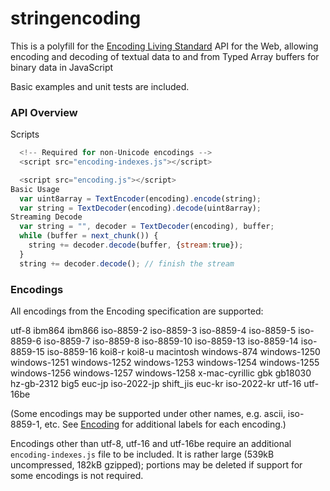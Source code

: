 stringencoding
==============

This is a polyfill for the [Encoding Living Standard](http://encoding.spec.whatwg.org/)
API for the Web, allowing encoding and decoding of textual data to and from Typed Array
buffers for binary data in JavaScript

Basic examples and unit tests are included.

### API Overview ###

Scripts
```js
  <!-- Required for non-Unicode encodings -->
  <script src="encoding-indexes.js"></script>

  <script src="encoding.js"></script>
Basic Usage
  var uint8array = TextEncoder(encoding).encode(string);
  var string = TextDecoder(encoding).decode(uint8array);
Streaming Decode
  var string = "", decoder = TextDecoder(encoding), buffer;
  while (buffer = next_chunk()) { 
    string += decoder.decode(buffer, {stream:true});
  }
  string += decoder.decode(); // finish the stream
```

### Encodings ###

All encodings from the Encoding specification are supported:

utf-8 ibm864 ibm866 iso-8859-2 iso-8859-3 iso-8859-4 iso-8859-5 iso-8859-6 
iso-8859-7 iso-8859-8 iso-8859-10 iso-8859-13 iso-8859-14 iso-8859-15 iso-8859-16 
koi8-r koi8-u macintosh windows-874 windows-1250 windows-1251 windows-1252 
windows-1253 windows-1254 windows-1255 windows-1256 windows-1257 windows-1258 
x-mac-cyrillic gbk gb18030 hz-gb-2312 big5 euc-jp iso-2022-jp shift_jis euc-kr 
iso-2022-kr utf-16 utf-16be

(Some encodings may be supported under other names, e.g. ascii, iso-8859-1, etc.
See [Encoding](http://encoding.spec.whatwg.org/) for additional labels for each encoding.)

Encodings other than utf-8, utf-16 and utf-16be require an additional 
`encoding-indexes.js` file to be included. It is rather large 
(539kB uncompressed, 182kB gzipped); portions may be deleted if 
support for some encodings is not required.
